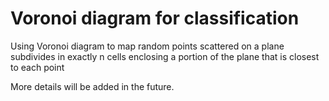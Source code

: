 # Voronoi diagram for classification
Using Voronoi diagram to map random points scattered on a plane subdivides in exactly n cells enclosing a portion of the plane that is closest to each point

More details will be added in the future.
